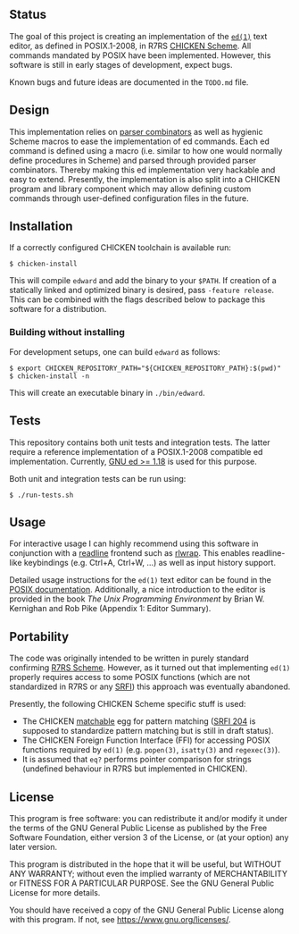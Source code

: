 ## Status

The goal of this project is creating an implementation of the
[`ed(1)`][ed posix] text editor, as defined in POSIX.1-2008, in R7RS
[CHICKEN Scheme][chicken]. All commands mandated by POSIX have been
implemented. However, this software is still in early stages of
development, expect bugs.

Known bugs and future ideas are documented in the `TODO.md` file.

## Design

This implementation relies on [parser combinators][parser combinators]
as well as hygienic Scheme macros to ease the implementation of ed
commands. Each ed command is defined using a macro (i.e. similar to how
one would normally define procedures in Scheme) and parsed through
provided parser combinators. Thereby making this ed implementation very
hackable and easy to extend. Presently, the implementation is also split
into a CHICKEN program and library component which may allow defining
custom commands through user-defined configuration files in the future.

## Installation

If a correctly configured CHICKEN toolchain is available run:

	$ chicken-install

This will compile `edward` and add the binary to your `$PATH`. If
creation of a statically linked and optimized binary is desired, pass
`-feature release`. This can be combined with the flags described below
to package this software for a distribution.

### Building without installing

For development setups, one can build `edward` as follows:

	$ export CHICKEN_REPOSITORY_PATH="${CHICKEN_REPOSITORY_PATH}:$(pwd)"
	$ chicken-install -n

This will create an executable binary in `./bin/edward`.

## Tests

This repository contains both unit tests and integration tests. The
latter require a reference implementation of a POSIX.1-2008 compatible
ed implementation. Currently, [GNU ed >= 1.18][gnu ed] is used for this
purpose.

Both unit and integration tests can be run using:

	$ ./run-tests.sh

## Usage

For interactive usage I can highly recommend using this software in
conjunction with a [readline][GNU readline] frontend such as
[rlwrap][rlwrap github]. This enables readline-like keybindings (e.g.
Ctrl+A, Ctrl+W, …) as well as input history support.

Detailed usage instructions for the `ed(1)` text editor can be found in
the [POSIX documentation][ed posix]. Additionally, a nice introduction
to the editor is provided in the book *The Unix Programming Environment*
by Brian W. Kernighan and Rob Pike (Appendix 1: Editor Summary).

## Portability

The code was originally intended to be written in purely standard
confirming [R7RS Scheme][r7rs small]. However, as it turned out that
implementing `ed(1)` properly requires access to some POSIX functions
(which are not standardized in R7RS or any [SRFI][srfi]) this approach
was eventually abandoned.

Presently, the following CHICKEN Scheme specific stuff is used:

* The CHICKEN [matchable][chicken matchable] egg for pattern matching
  ([SRFI 204][srfi 204] is supposed to standardize pattern matching
  but is still in draft status).
* The CHICKEN Foreign Function Interface (FFI) for accessing POSIX
  functions required by `ed(1)` (e.g. `popen(3)`, `isatty(3)` and
  `regexec(3)`).
* It is assumed that `eq?` performs pointer comparison for strings
  (undefined behaviour in R7RS but implemented in CHICKEN).

## License

This program is free software: you can redistribute it and/or modify it
under the terms of the GNU General Public License as published by the
Free Software Foundation, either version 3 of the License, or (at your
option) any later version.

This program is distributed in the hope that it will be useful, but
WITHOUT ANY WARRANTY; without even the implied warranty of
MERCHANTABILITY or FITNESS FOR A PARTICULAR PURPOSE. See the GNU General
Public License for more details.

You should have received a copy of the GNU General Public License along
with this program. If not, see <https://www.gnu.org/licenses/>.

[ed posix]: https://pubs.opengroup.org/onlinepubs/009695399/utilities/ed.html
[chicken]: https://call-cc.org
[chicken matchable]: https://wiki.call-cc.org/eggref/5/matchable
[gnu ed]: https://www.gnu.org/software/ed/
[srfi]: https://srfi.schemers.org/
[srfi 204]: https://srfi.schemers.org/srfi-204/
[r7rs small]: https://small.r7rs.org/
[parser combinators]: https://en.wikipedia.org/wiki/Parser_combinator
[GNU readline]: https://tiswww.cwru.edu/php/chet/readline/rltop.html
[rlwrap github]: https://github.com/hanslub42/rlwrap
